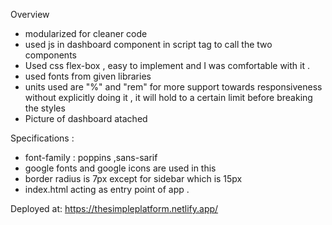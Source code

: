 Overview
- modularized for cleaner code 
- used js in dashboard component in script tag to call the two components 
- Used css flex-box , easy to implement and I was comfortable with it .
- used fonts from given libraries 
- units used are "%" and "rem" for more support towards responsiveness without explicitly doing it , it will hold to a certain limit before breaking the styles
- Picture of dashboard atached

Specifications :
 - font-family : poppins ,sans-sarif
 - google fonts and google icons are used in this
 - border radius is 7px except for sidebar which is 15px 
 - index.html acting as entry point of app .

 Deployed at: https://thesimpleplatform.netlify.app/